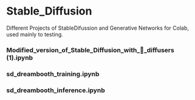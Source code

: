# Stable_Diffusion
Different Projects of StableDifussion and Generative Networks for Colab, used mainly to testing.

### Modified_version_of_Stable_Diffusion_with_🧨_diffusers (1).ipynb

### sd_dreambooth_training.ipynb

### sd_dreambooth_inference.ipynb
